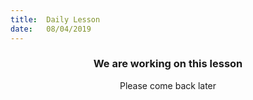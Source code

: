 ```yaml
---
title:  Daily Lesson
date:   08/04/2019
---
```


### <center>We are working on this lesson</center>
<center>Please come back later</center>